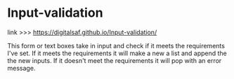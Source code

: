 # Input-validation

link >>> https://digitalsaf.github.io/Input-validation/

This form or text boxes take in input and check if it meets the requirements I've set.
If it meets the requirements it will make a new a list and append the the new inputs.
If it doesn't meet the requirements it will pop with an error message.
